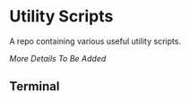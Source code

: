 # Utility Scripts

A repo containing various useful utility scripts.

*More Details To Be Added*

## Terminal


